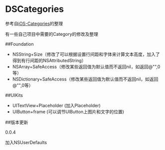# DSCategories

参考自[iOS-Categories](https://github.com/shaojiankui/iOS-Categories)的整理

有一些自己项目中需要的Category的修改及整理

##Foundation

- NSString+Size（修改了可以根据设置行间距和字体来计算文本高度，加入了得到有行间距的NSAttributedString）
- NSArray+SafeAccess（修改某些返回值为默认值而不返回nil，如返回@"",0等）
- NSDictionary+SafeAccess（修改某些返回值为默认值而不返回nil，如返回@"",0等）

##UIKits

- UITextView+Placeholder (加入Placeholder)
- UIButton+frame (可以调节UIButton上图片和文字的位置)

##版本更新

0.0.4

加入NSUserDefaults
